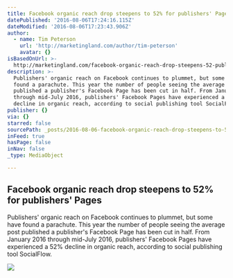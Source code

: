 ```yaml
---
title: Facebook organic reach drop steepens to 52% for publishers' Pages
datePublished: '2016-08-06T17:24:16.115Z'
dateModified: '2016-08-06T17:23:43.906Z'
author:
  - name: Tim Peterson
    url: 'http://marketingland.com/author/tim-peterson'
    avatar: {}
isBasedOnUrl: >-
  http://marketingland.com/facebook-organic-reach-drop-steepens-52-publishers-pages-187253/amp
description: >-
  Publishers' organic reach on Facebook continues to plummet, but some have
  found a parachute. This year the number of people seeing the average post
  published a publisher's Facebook Page has been cut in half. From January 2016
  through mid-July 2016, publishers' Facebook Pages have experienced a 52%
  decline in organic reach, according to social publishing tool SocialFlow.
publisher: {}
via: {}
starred: false
sourcePath: _posts/2016-08-06-facebook-organic-reach-drop-steepens-to-52-for-publishers.md
inFeed: true
hasPage: false
inNav: false
_type: MediaObject

---
```

<article style=""><h1>Facebook organic reach drop steepens to 52% for publishers' Pages</h1><p>Publishers' organic reach on Facebook continues to plummet, but some have found a parachute. This year the number of people seeing the average post published a publisher's Facebook Page has been cut in half. From January 2016 through mid-July 2016, publishers' Facebook Pages have experienced a 52% decline in organic reach, according to social publishing tool SocialFlow.</p><img src="http://marketingland.com/wp-content/ml-loads/2014/09/facebook-newsfeed5-ss-1920.jpg" /></article>